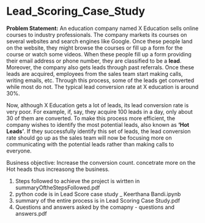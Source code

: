 # Lead_Scoring_Case_Study
**Problem Statement:**
An education company named X Education sells online courses to industry professionals. 
The company markets its courses on several websites and search engines like Google. Once these people land on the website, they might browse the courses or fill up a form for the course or watch some videos. When these people fill up a form providing their email address or phone number, they are classified to be a **lead**. Moreover, the company also gets leads through past referrals. Once these leads are acquired, employees from the sales team start making calls, writing emails, etc. Through this process, some of the leads get converted while most do not. The typical lead conversion rate at X education is around 30%. 

Now, although X Education gets a lot of leads, its lead conversion rate is very poor. For example, if, say, they acquire 100 leads in a day, only about 30 of them are converted. To make this process more efficient, the company wishes to identify the most potential leads, also known as **‘Hot Leads’**. If they successfully identify this set of leads, the lead conversion rate should go up as the sales team will now be focusing more on communicating with the potential leads rather than making calls to everyone.

Business objective:
Increase the conversion count. concetrate more on the Hot heads thus increasong the business.

1. Steps followed to achieve the project is wirtten in summaryOftheStepsFollowed.pdf
2. python code is in Lead Score case study _ Keerthana Bandi.ipynb
3. summary of the entire process is in Lead Scoring Case Study.pdf
4. Questions and answers asked by the comapny - questions and answers.pdf

